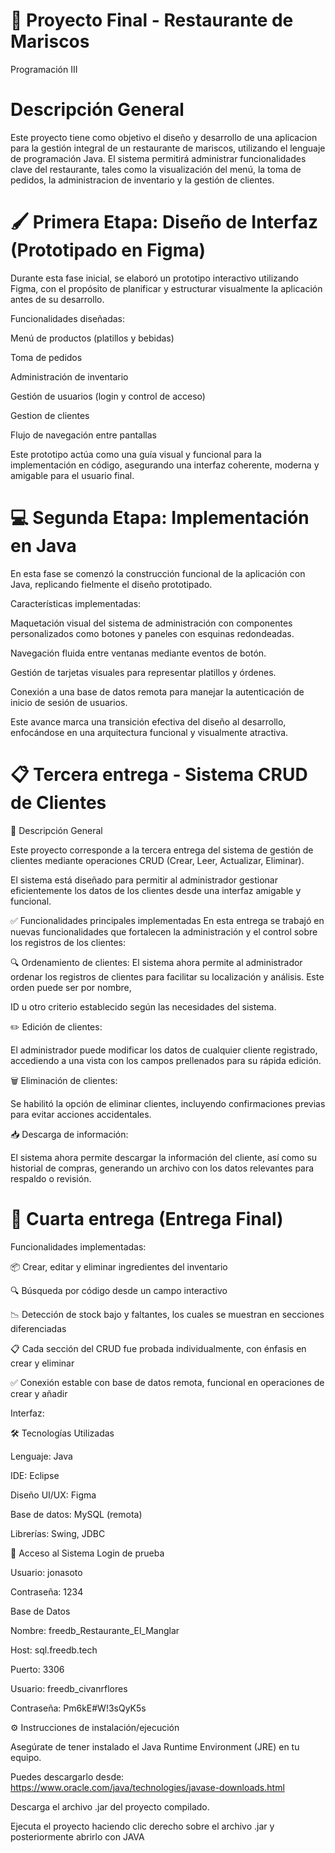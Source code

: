 # 🍤 Proyecto Final - Restaurante de Mariscos
Programación III

# Descripción General
Este proyecto tiene como objetivo el diseño y desarrollo de una aplicacion para la gestión integral de un restaurante de mariscos, utilizando el lenguaje de programación Java. El sistema permitirá administrar funcionalidades clave del restaurante, tales como la visualización del menú, la toma de pedidos, la administracion de inventario y la gestión de clientes.

# 🖌️ Primera Etapa: Diseño de Interfaz (Prototipado en Figma)
Durante esta fase inicial, se elaboró un prototipo interactivo utilizando Figma, con el propósito de planificar y estructurar visualmente la aplicación antes de su desarrollo.

Funcionalidades diseñadas:

Menú de productos (platillos y bebidas)

Toma de pedidos

Administración de inventario

Gestión de usuarios (login y control de acceso)

Gestion de clientes

Flujo de navegación entre pantallas

Este prototipo actúa como una guía visual y funcional para la implementación en código, asegurando una interfaz coherente, moderna y amigable para el usuario final.

# 💻 Segunda Etapa: Implementación en Java
En esta fase se comenzó la construcción funcional de la aplicación con Java, replicando fielmente el diseño prototipado.

Características implementadas:

Maquetación visual del sistema de administración con componentes personalizados como botones y paneles con esquinas redondeadas.

Navegación fluida entre ventanas mediante eventos de botón.

Gestión de tarjetas visuales para representar platillos y órdenes.

Conexión a una base de datos remota para manejar la autenticación de inicio de sesión de usuarios.

Este avance marca una transición efectiva del diseño al desarrollo, enfocándose en una arquitectura funcional y visualmente atractiva.

# 📋 Tercera entrega - Sistema CRUD de Clientes

🧾 Descripción General

Este proyecto corresponde a la tercera entrega del sistema de gestión de clientes mediante operaciones CRUD (Crear, Leer, Actualizar, Eliminar). 

El sistema está diseñado para permitir al administrador gestionar eficientemente los datos de los clientes desde una interfaz amigable y funcional.

✅ Funcionalidades principales implementadas
En esta entrega se trabajó en nuevas funcionalidades que fortalecen la administración y el control sobre los registros de los clientes:

🔍 Ordenamiento de clientes:
El sistema ahora permite al administrador ordenar los registros de clientes para facilitar su localización y análisis. Este orden puede ser por nombre, 

ID u otro criterio establecido según las necesidades del sistema.

✏️ Edición de clientes:

El administrador puede modificar los datos de cualquier cliente registrado, accediendo a una vista con los campos prellenados para su rápida edición.

🗑️ Eliminación de clientes:

Se habilitó la opción de eliminar clientes, incluyendo confirmaciones previas para evitar acciones accidentales.

📥 Descarga de información:

El sistema ahora permite descargar la información del cliente, así como su historial de compras, generando un archivo con los datos relevantes para respaldo o revisión.

# 🍤 Cuarta entrega (Entrega Final)

Funcionalidades implementadas:

📦 Crear, editar y eliminar ingredientes del inventario

🔍 Búsqueda por código desde un campo interactivo

📉 Detección de stock bajo y faltantes, los cuales se muestran en secciones diferenciadas

📋 Cada sección del CRUD fue probada individualmente, con énfasis en crear y eliminar

✅ Conexión estable con base de datos remota, funcional en operaciones de crear y añadir

Interfaz:


🛠️ Tecnologías Utilizadas

Lenguaje: Java

IDE: Eclipse

Diseño UI/UX: Figma

Base de datos: MySQL (remota)

Librerías: Swing, JDBC

🔐 Acceso al Sistema
Login de prueba

Usuario: jonasoto

Contraseña: 1234

Base de Datos

Nombre: freedb_Restaurante_El_Manglar

Host: sql.freedb.tech

Puerto: 3306

Usuario: freedb_civanrflores

Contraseña: Pm6kE#W!3sQyK5s

⚙️ Instrucciones de instalación/ejecución

Asegúrate de tener instalado el Java Runtime Environment (JRE) en tu equipo. 

Puedes descargarlo desde: https://www.oracle.com/java/technologies/javase-downloads.html

Descarga el archivo .jar del proyecto compilado.

Ejecuta el proyecto haciendo clic derecho sobre el archivo .jar y posteriormente abrirlo con JAVA
